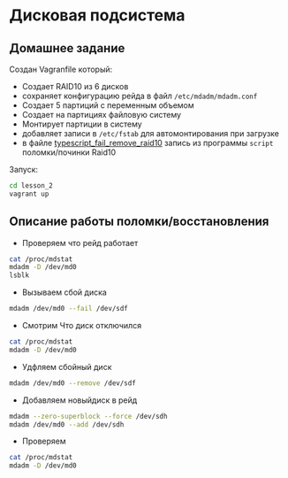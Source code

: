 # Дисковая подсистема

## Домашнее задание

Создан Vagranfile который:

* Создает RAID10 из 6 дисков
* сохраняет конфигурацию рейда в файл ```/etc/mdadm/mdadm.conf```
* Создает 5 партиций  с переменным объемом
* Создает на партициях файловую систему
* Монтирует партиции в систему
* добавляет записи в ```/etc/fstab``` для автомонтирования при загрузке
* в файле [typescript_fail_remove_raid10](typescript_fail_remove_raid10) запись из программы ```script``` поломки/починки Raid10

Запуск:

```bash
cd lesson_2
vagrant up
```

## Описание работы поломки/восстановления

* Проверяем что рейд работает

```bash
cat /proc/mdstat
mdadm -D /dev/md0
lsblk
```

* Вызываем сбой диска

```bash
mdadm /dev/md0 --fail /dev/sdf
```

* Смотрим Что диск отключился

```bash
cat /proc/mdstat
mdadm -D /dev/md0
```

* Удфляем сбойный диск

```bash
mdadm /dev/md0 --remove /dev/sdf
```

* Добавляем новыйдиск в рейд

```bash
mdadm --zero-superblock --force /dev/sdh
mdadm /dev/md0 --add /dev/sdh
```

* Проверяем

```bash
cat /proc/mdstat
mdadm -D /dev/md0
```

